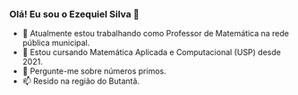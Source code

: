 ### Olá! Eu sou o Ezequiel Silva 👋

- 🔭 Atualmente estou trabalhando como Professor de Matemática na rede pública municipal.
- 🌱 Estou cursando Matemática Aplicada e Computacional (USP) desde 2021.
- 💬 Pergunte-me sobre números primos.
- 📫 Resido na região do Butantã.

